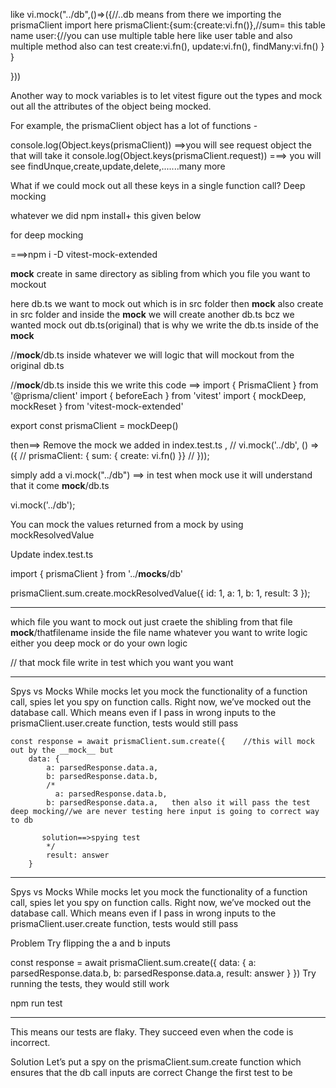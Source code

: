 <!-- we dont how many mock test  there might be many mock test anf also there mighi in each mock create,update,delete,findmany,findUniqe,.... -->

like 
vi.mock("../db",()=>({//..db means from there we importing the prismaClient import here
  prismaClient:{sum:{create:vi.fn()},//sum= this table name
  user:{//you can use multiple table here like user table and also multiple method also can test
    create:vi.fn(),
    update:vi.fn(),
    findMany:vi.fn()
  }
}

}))

<!-- it will be bettor if we will do some how only one line we will write and every thing handle by deepmocking(mock the whole thing deeply. mockout everything) -->


<!-- deep mocking -->
Another way to mock variables is to let vitest figure out the types and mock out all the attributes of the object being mocked.


For example, the prismaClient object has a lot of functions - 

console.log(Object.keys(prismaClient))   ==>you will see request object the that will take it
console.log(Object.keys(prismaClient.request))  ===> you will see  findUnque,create,update,delete,.......many more

What if we could mock out all these keys in a single function call?
Deep mocking


whatever we did  npm install+ this given below

<!-- Install vitest-mock-extended --> for deep mocking

===>npm i -D vitest-mock-extended 


__mock__ create in same directory as sibling from which you file you want to mockout


here db.ts we want to mock out which is in src folder then __mock__ also create in src folder and inside the __mock__ we will create another db.ts bcz we wanted mock out db.ts(original) that is why we write the db.ts inside of the __mock__


//__mock__/db.ts inside  whatever we will logic that will mockout from the original db.ts


//__mock__/db.ts inside this we write this code
==>
import { PrismaClient } from '@prisma/client'
import { beforeEach } from 'vitest'
import { mockDeep, mockReset } from 'vitest-mock-extended'

export const prismaClient = mockDeep<PrismaClient>()


then==>
Remove the mock we added in index.test.ts , 
// vi.mock('../db', () => ({
//   prismaClient: { sum: { create: vi.fn() }}
// }));


simply add a vi.mock("../db")  ==> in test when mock use it will understand that it come __mock__/db.ts

vi.mock('../db');






<!-- mocking return value which is got from const response=await prisma.client  which is actually from getting the db-->
<!-- Mocking return values -->
You can mock the values returned from a mock by using mockResolvedValue 
 
Update index.test.ts

import { prismaClient } from '../__mocks__/db'

prismaClient.sum.create.mockResolvedValue({
  id: 1,
  a: 1,
  b: 1,
  result: 3
});













-----------------------------
which file you want to mock out just craete the shibling from that file __mock__/thatfilename   inside the file name whatever you want to write logic either you deep mock or do your own logic

// that mock file write in test which you want you want


-------------------------------------------------
Spys vs Mocks
While mocks let you mock the functionality of a function call, spies let you spy on function calls.
Right now, we’ve mocked out the database call. Which means even if I pass in wrong inputs to the prismaClient.user.create function, tests would still pass
<!-- even though what are the data inside the prismacreate then also spying the data it will going to correct way
 -->
    const response = await prismaClient.sum.create({    //this will mock out by the __mock__ but 
        data: {
            a: parsedResponse.data.a,
            b: parsedResponse.data.b,
            /*
              a: parsedResponse.data.b,
            b: parsedResponse.data.a,   then also it will pass the test deep mocking//we are never testing here input is going to correct way to db 
           
           solution==>spying test
            */
            result: answer
        }

      

-----------------
Spys vs Mocks
While mocks let you mock the functionality of a function call, spies let you spy on function calls.
Right now, we’ve mocked out the database call. Which means even if I pass in wrong inputs to the prismaClient.user.create function, tests would still pass
 
Problem
Try flipping the a and b inputs

const response = await prismaClient.sum.create({
    data: {
        a: parsedResponse.data.b,
        b: parsedResponse.data.a,
        result: answer
    }
})
Try running the tests, they would still work

npm run test

---------------
This means our tests are flaky. They succeed even when the code is incorrect.
 
Solution
Let’s put a spy on the prismaClient.sum.create function which ensures that the db call inputs are correct
Change the first test to be